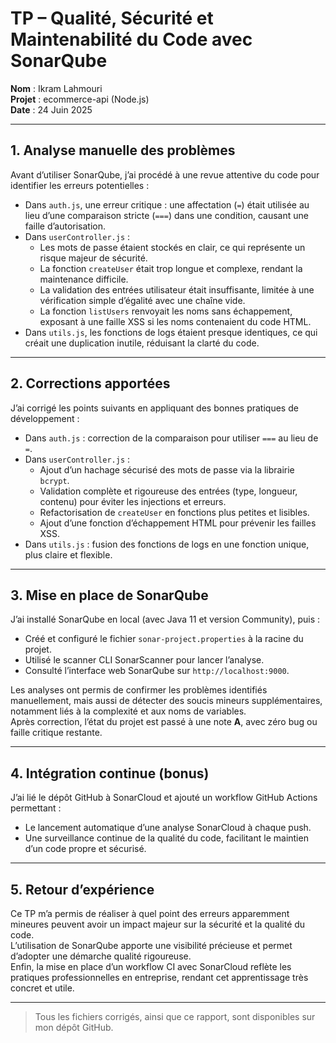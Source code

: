 # TP – Qualité, Sécurité et Maintenabilité du Code avec SonarQube

**Nom** : Ikram Lahmouri  
**Projet** : ecommerce-api (Node.js)  
**Date** : 24 Juin 2025

---

## 1. Analyse manuelle des problèmes

Avant d’utiliser SonarQube, j’ai procédé à une revue attentive du code pour identifier les erreurs potentielles :

- Dans `auth.js`, une erreur critique : une affectation (`=`) était utilisée au lieu d’une comparaison stricte (`===`) dans une condition, causant une faille d’autorisation.  
- Dans `userController.js` :  
  - Les mots de passe étaient stockés en clair, ce qui représente un risque majeur de sécurité.  
  - La fonction `createUser` était trop longue et complexe, rendant la maintenance difficile.  
  - La validation des entrées utilisateur était insuffisante, limitée à une vérification simple d’égalité avec une chaîne vide.  
  - La fonction `listUsers` renvoyait les noms sans échappement, exposant à une faille XSS si les noms contenaient du code HTML.  
- Dans `utils.js`, les fonctions de logs étaient presque identiques, ce qui créait une duplication inutile, réduisant la clarté du code.

---

## 2. Corrections apportées

J’ai corrigé les points suivants en appliquant des bonnes pratiques de développement :

- Dans `auth.js` : correction de la comparaison pour utiliser `===` au lieu de `=`.  
- Dans `userController.js` :  
  - Ajout d’un hachage sécurisé des mots de passe via la librairie `bcrypt`.  
  - Validation complète et rigoureuse des entrées (type, longueur, contenu) pour éviter les injections et erreurs.  
  - Refactorisation de `createUser` en fonctions plus petites et lisibles.  
  - Ajout d’une fonction d’échappement HTML pour prévenir les failles XSS.  
- Dans `utils.js` : fusion des fonctions de logs en une fonction unique, plus claire et flexible.

---

## 3. Mise en place de SonarQube

J’ai installé SonarQube en local (avec Java 11 et version Community), puis :

- Créé et configuré le fichier `sonar-project.properties` à la racine du projet.  
- Utilisé le scanner CLI SonarScanner pour lancer l’analyse.  
- Consulté l’interface web SonarQube sur `http://localhost:9000`.  

Les analyses ont permis de confirmer les problèmes identifiés manuellement, mais aussi de détecter des soucis mineurs supplémentaires, notamment liés à la complexité et aux noms de variables.  
Après correction, l’état du projet est passé à une note **A**, avec zéro bug ou faille critique restante.

---

## 4. Intégration continue (bonus)

J’ai lié le dépôt GitHub à SonarCloud et ajouté un workflow GitHub Actions permettant :

- Le lancement automatique d’une analyse SonarCloud à chaque push.  
- Une surveillance continue de la qualité du code, facilitant le maintien d’un code propre et sécurisé.

---

## 5. Retour d’expérience

Ce TP m’a permis de réaliser à quel point des erreurs apparemment mineures peuvent avoir un impact majeur sur la sécurité et la qualité du code.  
L’utilisation de SonarQube apporte une visibilité précieuse et permet d’adopter une démarche qualité rigoureuse.  
Enfin, la mise en place d’un workflow CI avec SonarCloud reflète les pratiques professionnelles en entreprise, rendant cet apprentissage très concret et utile.

---

> Tous les fichiers corrigés, ainsi que ce rapport, sont disponibles sur mon dépôt GitHub.

